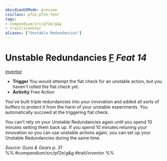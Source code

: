 ```yaml
---
obsidianUIMode: preview
cssclass: pf2e,pf2e-feat
tags:
- compendium/src/pf2e/g&g
- trait/inventor
aliases: ["Unstable Redundancies"]
---
```

# Unstable Redundancies  [F](../../rules/core-rulebook/chapter-9-playing-the-game.md#Actions "Free Action") *Feat 14*  
[inventor](../../rules/traits/inventor-g-g.md)  

- **Trigger** You would attempt the flat check for an unstable action, but you haven't rolled the flat check yet.
- **Activity** Free Action

You've built triple redundancies into your innovation and added all sorts of buffers to protect it from the harm of your unstable experiments. You automatically succeed at the triggering flat check.

You can't rely on your Unstable Redundancies again until you spend 10 minutes setting them back up. If you spend 10 minutes retuning your innovation so you can use unstable actions again, you can set up your Unstable Redundancies during the same time.

*Source: Guns & Gears p. 31*  
%% #compendium/src/pf2e/g&g #trait/inventor %%